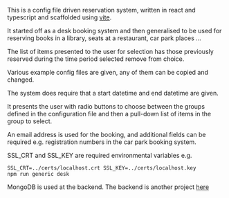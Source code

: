 
This is a config file driven reservation system, written in react and typescript and scaffolded using <a href="https://vitejs.dev/">vite</a>.

It started off as a desk booking system and then generalised to be used for reserving books in a library, seats at a restaurant, car park places ...

The list of items presented to the user for selection has those previously reserved during the time period selected remove from choice.

Various example config files are given, any of them can be copied and changed.

The system does require that a start datetime and end datetime are given.

It presents the user with radio buttons to choose between the groups defined in the configuration file and then a pull-down list of items in the group to select.

An email address is used for the booking, and additional fields can be required e.g. registration numbers in the car park booking system.

SSL_CRT and SSL_KEY are required environmental variables e.g.

<code>SSL_CRT=../certs/localhost.crt SSL_KEY=../certs/localhost.key npm run generic desk</code>

MongoDB is used at the backend. The backend is another project <a href="https://github.com/robertwilkinson9/ts-REST-api-for-mongodb">here</a>
